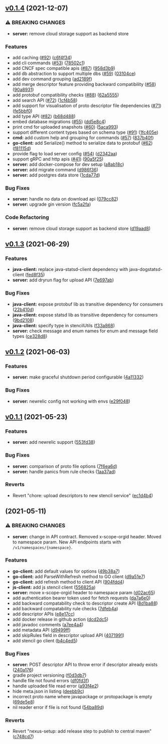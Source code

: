 ## [v0.1.4](https://github.com/odpf/stencil/compare/v0.1.3...v0.1.4) (2021-12-07)


### ⚠ BREAKING CHANGES

* **server:** remove cloud storage support as backend store

### Features

* add caching ([#92](https://github.com/odpf/stencil/issues/92)) ([c6f4f34](https://github.com/odpf/stencil/commit/c6f4f34b9db3ee689f49b6717da9ffc7b0d8310c))
* add cli commands ([#53](https://github.com/odpf/stencil/issues/53)) ([78502c1](https://github.com/odpf/stencil/commit/78502c1936b0295e5b7aee408dc09c438120dd73))
* add CNCF spec compatible apis ([#87](https://github.com/odpf/stencil/issues/87)) ([958d3b9](https://github.com/odpf/stencil/commit/958d3b911b6b6b6e6e6cf74a9ff69ba81f25f8db))
* add db abstraction to support multiple dbs ([#59](https://github.com/odpf/stencil/issues/59)) ([03104ce](https://github.com/odpf/stencil/commit/03104ce8e4c25cd251054784331fcd90e1ebdebe))
* add dev command grouping ([ad2189f](https://github.com/odpf/stencil/commit/ad2189fb1862d11d2c7f2d9a4d8bde81bf44ad05))
* add merge descriptor feature providing backward compatibility ([#58](https://github.com/odpf/stencil/issues/58)) ([90a8931](https://github.com/odpf/stencil/commit/90a8931a46adff3091ad92897b7d781f4dd3ae18))
* add protobuf compatibility checks ([#88](https://github.com/odpf/stencil/issues/88)) ([62a5555](https://github.com/odpf/stencil/commit/62a55556843f3780451ee6a0cc2c94fcc93af88f))
* add search API ([#72](https://github.com/odpf/stencil/issues/72)) ([1cf4b58](https://github.com/odpf/stencil/commit/1cf4b5891bcdca0e936eca988df948a58f436a2c))
* add support for visualisation of proto descriptor file dependencies ([#71](https://github.com/odpf/stencil/issues/71)) ([fe5bbf0](https://github.com/odpf/stencil/commit/fe5bbf0e365a33d4539de28316f90a9d9d09a528))
* add type API ([#82](https://github.com/odpf/stencil/issues/82)) ([b68d488](https://github.com/odpf/stencil/commit/b68d4886ecd86c7e7011eff53717ca6b8b88becf))
* embed database migrations ([#55](https://github.com/odpf/stencil/issues/55)) ([dd5e8c4](https://github.com/odpf/stencil/commit/dd5e8c409068d5d67fb060973d8ad5bac8c150f8))
* print cmd for uploaded snapshots ([#60](https://github.com/odpf/stencil/issues/60)) ([5aca993](https://github.com/odpf/stencil/commit/5aca99346d486ad4126a2c671060881227c69123))
* support different content types based on schema type ([#91](https://github.com/odpf/stencil/issues/91)) ([1fc405e](https://github.com/odpf/stencil/commit/1fc405e4edcdf61c7a03b4920fff3da4bcfd4cbb))
* **cmd:** add custom help and grouping for commands ([#57](https://github.com/odpf/stencil/issues/57)) ([837b40f](https://github.com/odpf/stencil/commit/837b40f7c75054b17ffc773a1b243ce0fde8aa37))
* **go-client:** add Serialize() method to serialize data to protobuf ([#62](https://github.com/odpf/stencil/issues/62)) ([f81115d](https://github.com/odpf/stencil/commit/f81115d4561a52c3e2a0a9db8206b1864be953f3))
* provide flag to load server config ([#54](https://github.com/odpf/stencil/issues/54)) ([d2342aa](https://github.com/odpf/stencil/commit/d2342aa5d5ce5a359daa380f3b6da49dabdd916a))
* support gRPC and http apis ([#41](https://github.com/odpf/stencil/issues/41)) ([90a5f25](https://github.com/odpf/stencil/commit/90a5f25d0ec01705f9725db2ff6226d598d3c71d))
* **server:** add docker-compose for dev setup ([a8ab18c](https://github.com/odpf/stencil/commit/a8ab18ccaf6112a43ea69c6ddb6e28cbd97edd3f))
* **server:** add migrate command ([d986f36](https://github.com/odpf/stencil/commit/d986f36858eed2f8de7282e0b85552a5f74da8b8))
* **server:** add postgres data store ([1cda77d](https://github.com/odpf/stencil/commit/1cda77da30cbd7c949d4728ff809aa5865f22b0c))


### Bug Fixes

* **server:** handle no data on download api ([079cc82](https://github.com/odpf/stencil/commit/079cc825444be95e21531f6c68ef3d362f308984))
* **server:** upgrade gin version ([fc5a2fa](https://github.com/odpf/stencil/commit/fc5a2fa795e2c07fdecf17597dc7c0f83114726a))


### Code Refactoring

* **server:** remove cloud storage support as backend store ([d19aad8](https://github.com/odpf/stencil/commit/d19aad884ce02a2b7cc1ea914d88b88e0144708c))

## [v0.1.3](https://github.com/odpf/stencil/compare/v0.1.2...v0.1.3) (2021-06-29)


### Features

* **java-client:** replace java-statsd-client dependency with java-dogstatsd-client ([fed8f35](https://github.com/odpf/stencil/commit/fed8f3512465417187dd01ed262a2929c87491a9))
* **server:** add dryrun flag for upload API ([7e697ab](https://github.com/odpf/stencil/commit/7e697abbc25a12e674f43ccf7fd2c5d286bea72d))


### Bug Fixes

* **java-client:** expose protobuf lib as transitive dependency for consumers ([22b410d](https://github.com/odpf/stencil/commit/22b410da54cc75c2527d42548f0595a96dffeb64))
* **java-client:** expose statsd lib as transitive dependency for consumers ([9bd2108](https://github.com/odpf/stencil/commit/9bd21082490a9a080f85e859850daef738a60026))
* **java-client:** specify type in stencilUtils ([f33a868](https://github.com/odpf/stencil/commit/f33a868d95f8f369cf402a342e7c5d480a25af86))
* **server:** check message and enum names for enum and message field types ([ce328d8](https://github.com/odpf/stencil/commit/ce328d829b76a83e2fc93679127030220a10cd33))

## [v0.1.2](https://github.com/odpf/stencil/compare/v0.1.1...v0.1.2) (2021-06-03)


### Features

* **server:** make graceful shutdown period configurable ([4a11332](https://github.com/odpf/stencil/commit/4a1133201ea865d6940e1e9007d5a8cabd70f241))


### Bug Fixes

* **server:** newrelic config not working with envs ([e29f048](https://github.com/odpf/stencil/commit/e29f0488aeb972f9511cc93a9eaeb580360fbd99))

## [v0.1.1](https://github.com/odpf/stencil/compare/v0.1.0...v0.1.1) (2021-05-23)


### Features

* **server:** add newrelic support ([553fd38](https://github.com/odpf/stencil/commit/553fd38da38477a3e4e460958c12e0e0dff1ff97))


### Bug Fixes

* **server:** comparison of proto file options ([7f6ea6d](https://github.com/odpf/stencil/commit/7f6ea6dde78f4bcfb4f1a8cdd536d261e83b8b25))
* **server:** handle panics from rule checks ([1aa37ad](https://github.com/odpf/stencil/commit/1aa37ade94f428c5ef1147155ae4cf8d0b2682e3))


### Reverts

* Revert "chore: upload descriptors to new stencil service" ([ec1d4b4](https://github.com/odpf/stencil/commit/ec1d4b42c04775b0cd9668e146027c997c64cdb3))

##  (2021-05-11)


### ⚠ BREAKING CHANGES

* **server:** change in API contract. Removed x-scope-orgid header. Moved to namespace param.
New API endpoints starts with `/v1/namespaces/{namespace}`.

### Features

* **go-client:** add default values for options ([49b38a7](https://github.com/odpf/stencil/commit/49b38a777fa1c80c4350b970c7ed3b9b62f13aab))
* **go-client:** add ParseWithRefresh method to GO client ([d9a51e7](https://github.com/odpf/stencil/commit/d9a51e767b1b0f039fe6e78a28bc6b920f15e32a))
* **go-client:** add refresh method to client API ([904fdd4](https://github.com/odpf/stencil/commit/904fdd439680709892860ee858ff464a74e87439))
* **js-client:** add js stencil client ([556825a](https://github.com/odpf/stencil/commit/556825a379e908178a8a34ea91b5652273c0efc0))
* **server:** move x-scope-orgid header to namespace param ([d02ac65](https://github.com/odpf/stencil/commit/d02ac655e15fd928ae675603caa825c1bfb0c305))
* add authentication bearer token used for fetch requests ([da7a6e0](https://github.com/odpf/stencil/commit/da7a6e05297412a650bd4ef749ab615ca140524a))
* add backward compatability check to descriptor create API ([8d1ba88](https://github.com/odpf/stencil/commit/8d1ba886d847f3f7450d7e97ec6c1d645be5dfe6))
* add backward compatability rule checks ([7dfeb4a](https://github.com/odpf/stencil/commit/7dfeb4a6bbea1670007028e87998200087600eae))
* add descriptor APIs ([e8e17cc](https://github.com/odpf/stencil/commit/e8e17ccc8f8087c8c80099e2f01f9baccebcc152))
* add docker release in github action ([dcd2dc5](https://github.com/odpf/stencil/commit/dcd2dc54a1b151af8a12ad3caed4e6137ea1a85c))
* add javadoc comments ([a7ee4a4](https://github.com/odpf/stencil/commit/a7ee4a42ee516208665d8259b0286fa8689c161a))
* add metadata API ([d9499ff](https://github.com/odpf/stencil/commit/d9499ffe5d52f0c15d972e6fe2984f77161bfd0e))
* add skipRules field in descriptor upload API ([4071991](https://github.com/odpf/stencil/commit/4071991b491dcd62a7f3d5e9f12cefe4a9a39e65))
* add stencil go client ([b4c4ed5](https://github.com/odpf/stencil/commit/b4c4ed527816f3b29976e5306f9170c10ea2d525))


### Bug Fixes

* **server:** POST descriptor API to throw error if descriptor already exists ([240a176](https://github.com/odpf/stencil/commit/240a17662f138439c2233aa1d3e9f7fddb701f4f))
* gradle project versioning ([f0d3db7](https://github.com/odpf/stencil/commit/f0d3db72f2cf288e1be2cefe4dc76b1025e066b8))
* handle file not found errors ([df0fd3f](https://github.com/odpf/stencil/commit/df0fd3f5a5094fe5bb44762575254ea3f1e08e74))
* handle uploaded file read error ([a93f4e2](https://github.com/odpf/stencil/commit/a93f4e252cea6c6adb53ec19244bb9c94512d39b))
* hide meta.json in listing ([deebb9c](https://github.com/odpf/stencil/commit/deebb9c67846ec2dc38a037314e8a5e38f472b86))
* incorrect proto name where javapackage or protopackage is empty ([69de5e8](https://github.com/odpf/stencil/commit/69de5e88abeb978cba534050e6ac1153ffd7d8be))
* nil reader error if file is not found ([54ba89d](https://github.com/odpf/stencil/commit/54ba89dc0f5a7b7f2d8918d4dd3ed579e3f5cdd4))


### Reverts

* Revert "nexus-setup: add release step to publish to central maven" ([c748cd7](https://github.com/odpf/stencil/commit/c748cd7e4bea9ab1ef5115af333c2fb430ac5eaa))

